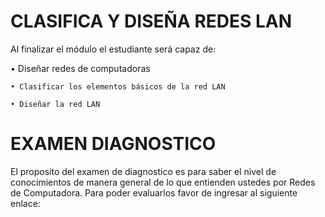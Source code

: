 # CLASIFICA Y DISEÑA REDES LAN

Al finalizar el módulo el estudiante será capaz de:

• Diseñar redes de computadoras

    • Clasificar los elementos básicos de la red LAN
    
    • Diseñar la red LAN

# EXAMEN DIAGNOSTICO
  El proposito del examen de diagnostico es para saber el nivel de conocimientos de manera general de lo que entienden ustedes por Redes de Computadora. Para poder evaluarlos favor de ingresar al siguiente enlace:


